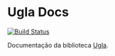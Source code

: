 # Ugla Docs

[![Build Status](https://github.com/ciandt/ugla-docs/workflows/Documentation/badge.svg)](https://github.com/ciandt/ugla-docs/actions)

Documentação da biblioteca [Ugla](https://www.npmjs.com/package/ugla).
